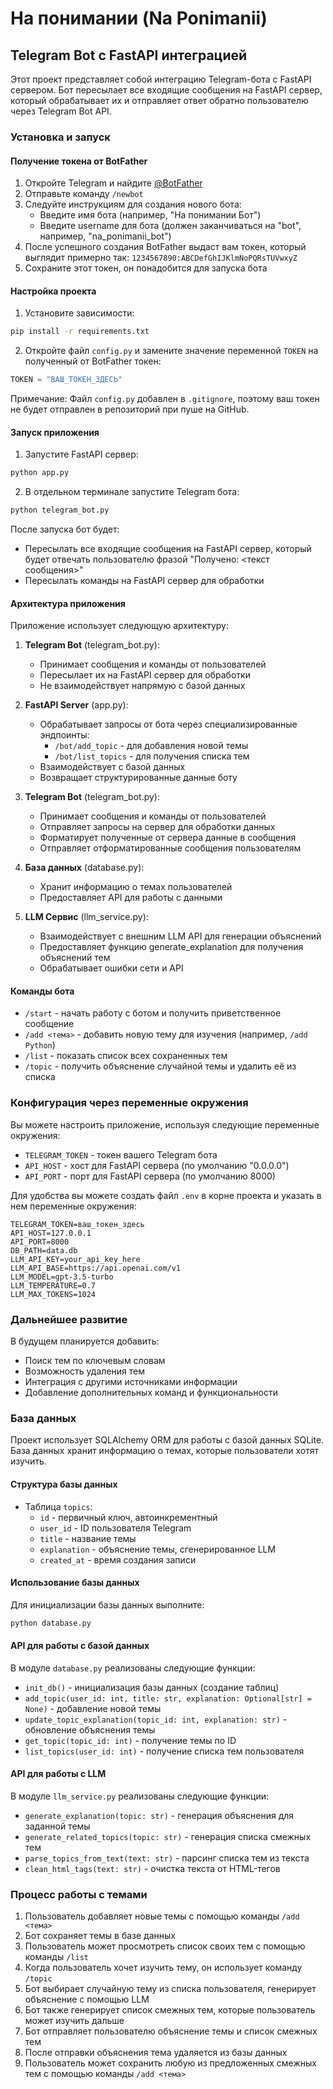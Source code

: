 # На понимании (Na Ponimanii)

## Telegram Bot с FastAPI интеграцией

Этот проект представляет собой интеграцию Telegram-бота с FastAPI сервером. Бот пересылает все входящие сообщения на FastAPI сервер, который обрабатывает их и отправляет ответ обратно пользователю через Telegram Bot API.

### Установка и запуск

#### Получение токена от BotFather

1. Откройте Telegram и найдите [@BotFather](https://t.me/BotFather)
2. Отправьте команду `/newbot`
3. Следуйте инструкциям для создания нового бота:
   - Введите имя бота (например, "На понимании Бот")
   - Введите username для бота (должен заканчиваться на "bot", например, "na_ponimanii_bot")
4. После успешного создания BotFather выдаст вам токен, который выглядит примерно так: `1234567890:ABCDefGhIJKlmNoPQRsTUVwxyZ`
5. Сохраните этот токен, он понадобится для запуска бота

#### Настройка проекта

1. Установите зависимости:
```bash
pip install -r requirements.txt
```

2. Откройте файл `config.py` и замените значение переменной `TOKEN` на полученный от BotFather токен:
```python
TOKEN = "ВАШ_ТОКЕН_ЗДЕСЬ"
```

Примечание: Файл `config.py` добавлен в `.gitignore`, поэтому ваш токен не будет отправлен в репозиторий при пуше на GitHub.

#### Запуск приложения

1. Запустите FastAPI сервер:
```bash
python app.py
```

2. В отдельном терминале запустите Telegram бота:
```bash
python telegram_bot.py
```

После запуска бот будет:
- Пересылать все входящие сообщения на FastAPI сервер, который будет отвечать пользователю фразой "Получено: <текст сообщения>"
- Пересылать команды на FastAPI сервер для обработки

#### Архитектура приложения

Приложение использует следующую архитектуру:

1. **Telegram Bot** (telegram_bot.py):
   - Принимает сообщения и команды от пользователей
   - Пересылает их на FastAPI сервер для обработки
   - Не взаимодействует напрямую с базой данных

2. **FastAPI Server** (app.py):
   - Обрабатывает запросы от бота через специализированные эндпоинты:
     - `/bot/add_topic` - для добавления новой темы
     - `/bot/list_topics` - для получения списка тем
   - Взаимодействует с базой данных
   - Возвращает структурированные данные боту

3. **Telegram Bot** (telegram_bot.py):
   - Принимает сообщения и команды от пользователей
   - Отправляет запросы на сервер для обработки данных
   - Форматирует полученные от сервера данные в сообщения
   - Отправляет отформатированные сообщения пользователям

4. **База данных** (database.py):
   - Хранит информацию о темах пользователей
   - Предоставляет API для работы с данными

5. **LLM Сервис** (llm_service.py):
   - Взаимодействует с внешним LLM API для генерации объяснений
   - Предоставляет функцию generate_explanation для получения объяснений тем
   - Обрабатывает ошибки сети и API

#### Команды бота

- `/start` - начать работу с ботом и получить приветственное сообщение
- `/add <тема>` - добавить новую тему для изучения (например, `/add Python`)
- `/list` - показать список всех сохраненных тем
- `/topic` - получить объяснение случайной темы и удалить её из списка

### Конфигурация через переменные окружения

Вы можете настроить приложение, используя следующие переменные окружения:

- `TELEGRAM_TOKEN` - токен вашего Telegram бота
- `API_HOST` - хост для FastAPI сервера (по умолчанию "0.0.0.0")
- `API_PORT` - порт для FastAPI сервера (по умолчанию 8000)

Для удобства вы можете создать файл `.env` в корне проекта и указать в нем переменные окружения:

```
TELEGRAM_TOKEN=ваш_токен_здесь
API_HOST=127.0.0.1
API_PORT=8000
DB_PATH=data.db
LLM_API_KEY=your_api_key_here
LLM_API_BASE=https://api.openai.com/v1
LLM_MODEL=gpt-3.5-turbo
LLM_TEMPERATURE=0.7
LLM_MAX_TOKENS=1024
```

### Дальнейшее развитие

В будущем планируется добавить:
- Поиск тем по ключевым словам
- Возможность удаления тем
- Интеграция с другими источниками информации
- Добавление дополнительных команд и функциональности

### База данных

Проект использует SQLAlchemy ORM для работы с базой данных SQLite. База данных хранит информацию о темах, которые пользователи хотят изучить.

#### Структура базы данных

- Таблица `topics`:
  - `id` - первичный ключ, автоинкрементный
  - `user_id` - ID пользователя Telegram
  - `title` - название темы
  - `explanation` - объяснение темы, сгенерированное LLM
  - `created_at` - время создания записи

#### Использование базы данных

Для инициализации базы данных выполните:

```bash
python database.py
```

#### API для работы с базой данных

В модуле `database.py` реализованы следующие функции:

- `init_db()` - инициализация базы данных (создание таблиц)
- `add_topic(user_id: int, title: str, explanation: Optional[str] = None)` - добавление новой темы
- `update_topic_explanation(topic_id: int, explanation: str)` - обновление объяснения темы
- `get_topic(topic_id: int)` - получение темы по ID
- `list_topics(user_id: int)` - получение списка тем пользователя

#### API для работы с LLM

В модуле `llm_service.py` реализованы следующие функции:

- `generate_explanation(topic: str)` - генерация объяснения для заданной темы
- `generate_related_topics(topic: str)` - генерация списка смежных тем
- `parse_topics_from_text(text: str)` - парсинг списка тем из текста
- `clean_html_tags(text: str)` - очистка текста от HTML-тегов

### Процесс работы с темами

1. Пользователь добавляет новые темы с помощью команды `/add <тема>`
2. Бот сохраняет темы в базе данных
3. Пользователь может просмотреть список своих тем с помощью команды `/list`
4. Когда пользователь хочет изучить тему, он использует команду `/topic`
5. Бот выбирает случайную тему из списка пользователя, генерирует объяснение с помощью LLM
6. Бот также генерирует список смежных тем, которые пользователь может изучить дальше
7. Бот отправляет пользователю объяснение темы и список смежных тем
8. После отправки объяснения тема удаляется из базы данных
9. Пользователь может сохранить любую из предложенных смежных тем с помощью команды `/add <тема>`
